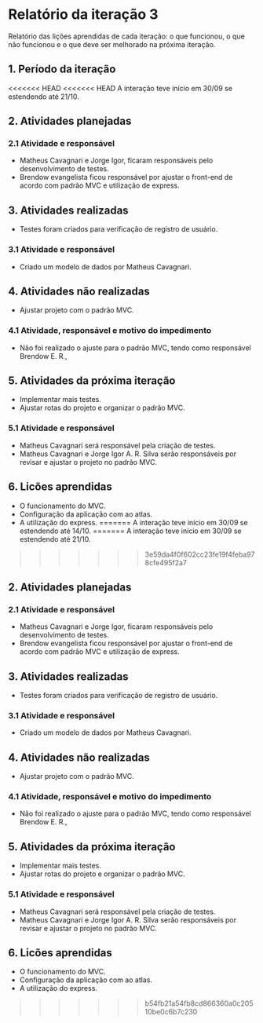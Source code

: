 # Relatório da iteração 3
Relatório das lições aprendidas de cada iteração: o que funcionou, o que não funcionou e o que deve ser melhorado na próxima iteração.
## 1. Período da iteração
<<<<<<< HEAD
<<<<<<< HEAD
A interação teve início em 30/09 se estendendo até 21/10.
## 2. Atividades planejadas
### 2.1 Atividade e responsável
*	Matheus Cavagnari e Jorge Igor, ficaram responsáveis pelo desenvolvimento de testes.
*	Brendow evangelista ficou responsável por ajustar o front-end de acordo com padrão MVC e utilização de express.
## 3. Atividades realizadas
*	Testes foram criados para verificação de registro de usuário.
### 3.1 Atividade e responsável
*	Criado um modelo de dados por Matheus Cavagnari.
## 4. Atividades não realizadas
*	Ajustar projeto com o padrão MVC.
### 4.1 Atividade, responsável e motivo do impedimento
*	Não foi realizado o ajuste para o padrão MVC, tendo como responsável Brendow E. R., 
## 5. Atividades da próxima iteração
*	Implementar mais testes.
*	Ajustar rotas do projeto e organizar o padrão MVC.
### 5.1 Atividade e responsável
*	Matheus Cavagnari será responsável pela criação de testes.
*	Matheus Cavagnari e Jorge Igor A. R. Silva serão responsáveis por revisar e ajustar o projeto no padrão MVC.
## 6. Licões aprendidas
*	O funcionamento do MVC.
*	Configuração da aplicação com ao atlas.
*	A utilização do express.
=======
A interação teve início em 30/09 se estendendo até 14/10.
=======
A interação teve início em 30/09 se estendendo até 21/10.
>>>>>>> 3e59da4f0f602cc23fe19f4feba978cfe495f2a7
## 2. Atividades planejadas
### 2.1 Atividade e responsável
*	Matheus Cavagnari e Jorge Igor, ficaram responsáveis pelo desenvolvimento de testes.
*	Brendow evangelista ficou responsável por ajustar o front-end de acordo com padrão MVC e utilização de express.
## 3. Atividades realizadas
*	Testes foram criados para verificação de registro de usuário.
### 3.1 Atividade e responsável
*	Criado um modelo de dados por Matheus Cavagnari.
## 4. Atividades não realizadas
*	Ajustar projeto com o padrão MVC.
### 4.1 Atividade, responsável e motivo do impedimento
*	Não foi realizado o ajuste para o padrão MVC, tendo como responsável Brendow E. R., 
## 5. Atividades da próxima iteração
*	Implementar mais testes.
*	Ajustar rotas do projeto e organizar o padrão MVC.
### 5.1 Atividade e responsável
*	Matheus Cavagnari será responsável pela criação de testes.
*	Matheus Cavagnari e Jorge Igor A. R. Silva serão responsáveis por revisar e ajustar o projeto no padrão MVC.
## 6. Licões aprendidas
*	O funcionamento do MVC.
*	Configuração da aplicação com ao atlas.
*	A utilização do express.


>>>>>>> b54fb21a54fb8cd866360a0c20510be0c6b7c230

